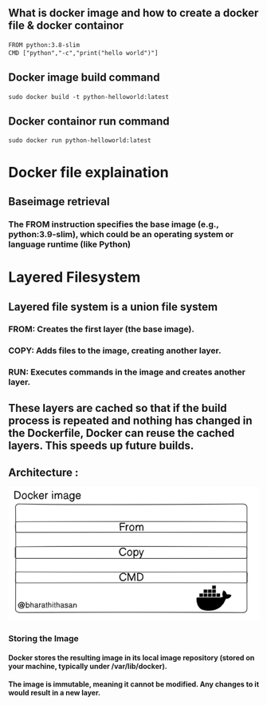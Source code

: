 ## What is docker image and how to create a docker file & docker containor

```
FROM python:3.8-slim
CMD ["python","-c","print("hello world")"]

```

## Docker image build command

``` 
sudo docker build -t python-helloworld:latest

```

## Docker containor run command

```
sudo docker run python-helloworld:latest

```

# Docker file explaination

## Baseimage retrieval

### The FROM instruction specifies the base image (e.g., python:3.9-slim), which could be an operating system or language runtime (like Python)

# Layered Filesystem

## Layered file system is a union file system

### FROM: Creates the first layer (the base image).
### COPY: Adds files to the image, creating another layer.
### RUN: Executes commands in the image and creates another layer.

## These layers are cached so that if the build process is repeated and nothing has changed in the Dockerfile, Docker can reuse the cached layers. This speeds up future builds.

## Architecture : 
![alt text](image.png)

### Storing the Image
#### Docker stores the resulting image in its local image repository (stored on your machine, typically under /var/lib/docker).
#### The image is immutable, meaning it cannot be modified. Any changes to it would result in a new layer.